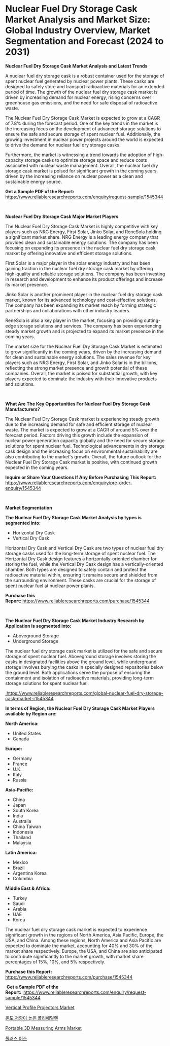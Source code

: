 <p><h1>Nuclear Fuel Dry Storage Cask Market Analysis and Market Size: Global Industry Overview, Market Segmentation and Forecast (2024 to 2031)</h1></p><p><strong>Nuclear Fuel Dry Storage Cask Market Analysis and Latest Trends</strong></p>
<p><p>A nuclear fuel dry storage cask is a robust container used for the storage of spent nuclear fuel generated by nuclear power plants. These casks are designed to safely store and transport radioactive materials for an extended period of time. The growth of the nuclear fuel dry storage cask market is driven by increasing demand for nuclear energy, rising concerns over greenhouse gas emissions, and the need for safe disposal of radioactive waste.</p><p>The Nuclear Fuel Dry Storage Cask Market is expected to grow at a CAGR of 7.8% during the forecast period. One of the key trends in the market is the increasing focus on the development of advanced storage solutions to ensure the safe and secure storage of spent nuclear fuel. Additionally, the growing investment in nuclear power projects around the world is expected to drive the demand for nuclear fuel dry storage casks.</p><p>Furthermore, the market is witnessing a trend towards the adoption of high-capacity storage casks to optimize storage space and reduce costs associated with nuclear waste management. Overall, the nuclear fuel dry storage cask market is poised for significant growth in the coming years, driven by the increasing reliance on nuclear power as a clean and sustainable energy source.</p></p>
<p><strong>Get a Sample PDF of the Report:&nbsp;</strong> <a href="https://www.reliableresearchreports.com/enquiry/request-sample/1545344">https://www.reliableresearchreports.com/enquiry/request-sample/1545344</a></p>
<p>&nbsp;</p>
<p><strong>Nuclear Fuel Dry Storage Cask Major Market Players</strong></p>
<p><p>The Nuclear Fuel Dry Storage Cask Market is highly competitive with key players such as NRG Energy, First Solar, Jinko Solar, and ReneSola holding a significant market share. NRG Energy is a leading energy company that provides clean and sustainable energy solutions. The company has been focusing on expanding its presence in the nuclear fuel dry storage cask market by offering innovative and efficient storage solutions.</p><p>First Solar is a major player in the solar energy industry and has been gaining traction in the nuclear fuel dry storage cask market by offering high-quality and reliable storage solutions. The company has been investing in research and development to enhance its product offerings and increase its market presence.</p><p>Jinko Solar is another prominent player in the nuclear fuel dry storage cask market, known for its advanced technology and cost-effective solutions. The company has been expanding its market reach by forming strategic partnerships and collaborations with other industry leaders.</p><p>ReneSola is also a key player in the market, focusing on providing cutting-edge storage solutions and services. The company has been experiencing steady market growth and is projected to expand its market presence in the coming years.</p><p>The market size for the Nuclear Fuel Dry Storage Cask Market is estimated to grow significantly in the coming years, driven by the increasing demand for clean and sustainable energy solutions. The sales revenue for key players such as NRG Energy, First Solar, and Jinko Solar is in the billions, reflecting the strong market presence and growth potential of these companies. Overall, the market is poised for substantial growth, with key players expected to dominate the industry with their innovative products and solutions.</p></p>
<p>&nbsp;</p>
<p><strong>What Are The Key Opportunities For Nuclear Fuel Dry Storage Cask Manufacturers?</strong></p>
<p><p>The Nuclear Fuel Dry Storage Cask market is experiencing steady growth due to the increasing demand for safe and efficient storage of nuclear waste. The market is expected to grow at a CAGR of around 5% over the forecast period. Factors driving this growth include the expansion of nuclear power generation capacity globally and the need for secure storage solutions for spent nuclear fuel. Technological advancements in dry storage cask design and the increasing focus on environmental sustainability are also contributing to the market's growth. Overall, the future outlook for the Nuclear Fuel Dry Storage Cask market is positive, with continued growth expected in the coming years.</p></p>
<p><strong>Inquire or Share Your Questions If Any Before Purchasing This Report:</strong> <a href="https://www.reliableresearchreports.com/enquiry/pre-order-enquiry/1545344">https://www.reliableresearchreports.com/enquiry/pre-order-enquiry/1545344</a></p>
<p>&nbsp;</p>
<p><strong>Market Segmentation</strong></p>
<p><strong>The Nuclear Fuel Dry Storage Cask Market Analysis by types is segmented into:</strong></p>
<p><ul><li>Horizontal Dry Cask</li><li>Vertical Dry Cask</li></ul></p>
<p><p>Horizontal Dry Cask and Vertical Dry Cask are two types of nuclear fuel dry storage casks used for the long-term storage of spent nuclear fuel. The Horizontal Dry Cask design features a horizontally-oriented chamber for storing the fuel, while the Vertical Dry Cask design has a vertically-oriented chamber. Both types are designed to safely contain and protect the radioactive material within, ensuring it remains secure and shielded from the surrounding environment. These casks are crucial for the storage of spent nuclear fuel at nuclear power plants.</p></p>
<p><strong>Purchase this Report:&nbsp;</strong><a href="https://www.reliableresearchreports.com/purchase/1545344">https://www.reliableresearchreports.com/purchase/1545344</a></p>
<p>&nbsp;</p>
<p><strong>The Nuclear Fuel Dry Storage Cask Market Industry Research by Application is segmented into:</strong></p>
<p><ul><li>Aboveground Storage</li><li>Underground Storage</li></ul></p>
<p><p>The nuclear fuel dry storage cask market is utilized for the safe and secure storage of spent nuclear fuel. Aboveground storage involves storing the casks in designated facilities above the ground level, while underground storage involves burying the casks in specially designed repositories below the ground level. Both applications serve the purpose of ensuring the containment and isolation of radioactive materials, providing long-term storage solutions for spent nuclear fuel.</p></p>
<p><a href="https://www.reliableresearchreports.com/global-nuclear-fuel-dry-storage-cask-market-r1545344">&nbsp;https://www.reliableresearchreports.com/global-nuclear-fuel-dry-storage-cask-market-r1545344</a></p>
<p><strong>In terms of Region, the Nuclear Fuel Dry Storage Cask Market Players available by Region are:</strong></p>
<p>
    <p> <strong> North America: </strong>
        <ul>
            <li>United States</li>
            <li>Canada</li>
        </ul>
        </p> 
    <p> <strong> Europe: </strong>
        <ul>
            <li>Germany</li>
            <li>France</li>
            <li>U.K.</li>
            <li>Italy</li>
            <li>Russia</li>
        </ul>
        </p> 
    <p> <strong> Asia-Pacific: </strong>
        <ul>
            <li>China</li>
            <li>Japan</li>
            <li>South Korea</li>
            <li>India</li>
            <li>Australia</li>
            <li>China Taiwan</li>
            <li>Indonesia</li>
            <li>Thailand</li>
            <li>Malaysia</li>
        </ul>
        </p> 
    <p> <strong> Latin America: </strong>
        <ul>
            <li>Mexico</li>
            <li>Brazil</li>
            <li>Argentina Korea</li>
            <li>Colombia</li>
        </ul>
        </p> 
    <p> <strong> Middle East & Africa: </strong>
        <ul>
            <li>Turkey</li>
            <li>Saudi</li>
            <li>Arabia</li>
            <li>UAE</li>
            <li>Korea</li>
        </ul>
    </p>
    </p>
<p><p>The nuclear fuel dry storage cask market is expected to experience significant growth in the regions of North America, Asia Pacific, Europe, the USA, and China. Among these regions, North America and Asia Pacific are expected to dominate the market, accounting for 40% and 30% of the market share respectively. Europe, the USA, and China are also anticipated to contribute significantly to the market growth, with market share percentages of 15%, 10%, and 5% respectively.</p></p>
<p><strong>Purchase this Report: </strong><a href="https://www.reliableresearchreports.com/purchase/1545344">https://www.reliableresearchreports.com/purchase/1545344</a></p>
<p>&nbsp;<strong>Get a Sample PDF of the Report:&nbsp;&nbsp;</strong><a href="https://www.reliableresearchreports.com/enquiry/request-sample/1545344">https://www.reliableresearchreports.com/enquiry/request-sample/1545344</a></p>
<p><strong></strong></p>
<p><p><a href="https://github.com/kufem1/Market-Research-Report-List-2/blob/main/vertical-profile-projectors-market.md">Vertical Profile Projectors Market</a></p><p><a href="https://github.com/lzrvbyqzftro57/Market-Research-Report-List-1/blob/main/602354036628.md">온도 저항이 높은 폴리에틸렌</a></p><p><a href="https://github.com/kosella/Market-Research-Report-List-3/blob/main/portable-3d-measuring-arms-market.md">Portable 3D Measuring Arms Market</a></p><p><a href="https://github.com/garnett961902/Market-Research-Report-List-1/blob/main/532259536627.md">풀러스 어스</a></p></p>